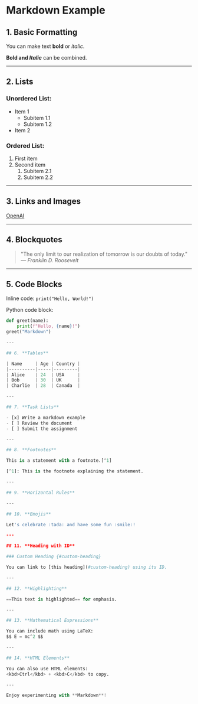 
# Markdown Example

## 1. **Basic Formatting**

You can make text **bold** or *italic*.

**Bold and _Italic_** can be combined.

---

## 2. **Lists**

### Unordered List:
- Item 1
  - Subitem 1.1
  - Subitem 1.2
- Item 2

### Ordered List:
1. First item
2. Second item
   1. Subitem 2.1
   2. Subitem 2.2

---

## 3. **Links and Images**

[OpenAI](https://www.openai.com)

<!-- ![OpenAI Logo](https://www.openai.com/favicon.ico) -->

---

## 4. **Blockquotes**

> "The only limit to our realization of tomorrow is our doubts of today."  
> — *Franklin D. Roosevelt*

---

## 5. **Code Blocks**

Inline code: `print("Hello, World!")`

Python code block:
```python
def greet(name):
    print(f"Hello, {name}!")
greet("Markdown")

---

## 6. **Tables**

| Name     | Age | Country |
|----------|-----|---------|
| Alice    | 24  | USA     |
| Bob      | 30  | UK      |
| Charlie  | 28  | Canada  |

---

## 7. **Task Lists**

- [x] Write a markdown example
- [ ] Review the document
- [ ] Submit the assignment

---

## 8. **Footnotes**

This is a statement with a footnote.[^1]

[^1]: This is the footnote explaining the statement.

---

## 9. **Horizontal Rules**

---

## 10. **Emojis**

Let's celebrate :tada: and have some fun :smile:!

---

## 11. **Heading with ID**

### Custom Heading {#custom-heading}

You can link to [this heading](#custom-heading) using its ID.

---

## 12. **Highlighting**

==This text is highlighted== for emphasis.

---

## 13. **Mathematical Expressions**

You can include math using LaTeX:  
$$ E = mc^2 $$

---

## 14. **HTML Elements**

You can also use HTML elements:  
<kbd>Ctrl</kbd> + <kbd>C</kbd> to copy.

---

Enjoy experimenting with **Markdown**!
